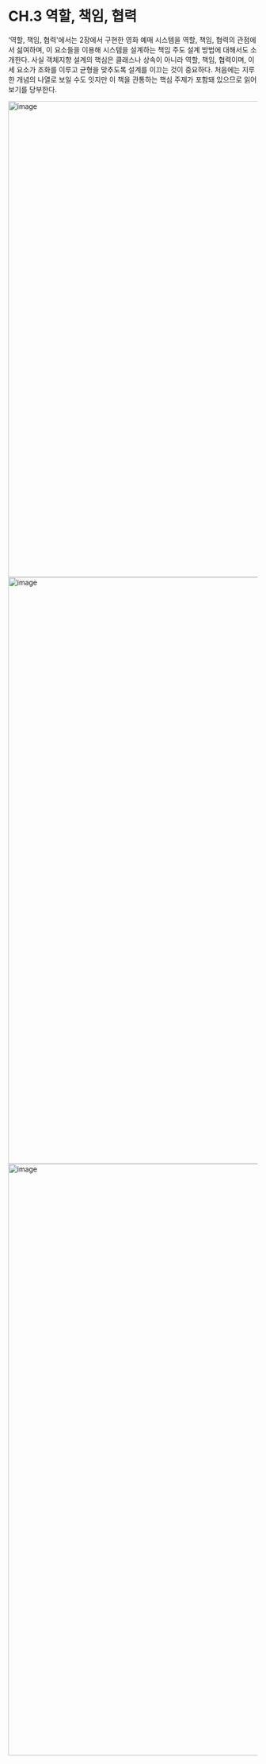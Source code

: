 # CH.3 역할, 책임, 협력 
‘역할, 책임, 협력'에서는 2장에서 구현한 영화 예매 시스템을 역할, 책임, 협력의 관점에서 섦여하며, 이 요소들을 이용해 시스템을 설계하는 책임 주도 설계 방법에 대해서도 소개한다. 사실 객체지향 설계의 핵심은 클래스나 상속이 아니라 역할, 책임, 협력이며, 이 세 요소가 조화를 이루고 균형을 맞추도록 설계를 이끄는 것이 중요하다. 처음에는 지루한 개념의 나열로 보일 수도 잇지만 이 책을 관통하는 핵심 주제가 포함돼 있으므로 읽어보기를 당부한다.

<img width="959" alt="image" src="https://github.com/HJC96/Obejct/assets/87226129/4b9e71c2-8ed0-45ad-bc26-75a8d3d62830">

<img width="1182" alt="image" src="https://github.com/HJC96/Obejct/assets/87226129/95a1ed47-1f3e-492d-b699-58d3db7bef57">

<img width="1192" alt="image" src="https://github.com/HJC96/Obejct/assets/87226129/bd1a811c-e6f2-4cdf-84d3-9e566265d064">


